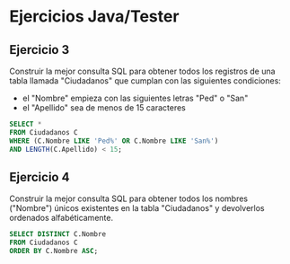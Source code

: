 # Ejercicios Java/Tester  

## Ejercicio 3  
Construir la mejor consulta SQL para obtener todos los registros de una tabla llamada "Ciudadanos" que cumplan con las siguientes condiciones:  
- el "Nombre" empieza con las siguientes letras "Ped" o "San"  
- el "Apellido" sea de menos de 15 caracteres  

``` sql
SELECT *
FROM Ciudadanos C
WHERE (C.Nombre LIKE 'Ped%' OR C.Nombre LIKE 'San%')
AND LENGTH(C.Apellido) < 15;
```

## Ejercicio 4  
Construir la mejor consulta SQL para obtener todos los nombres ("Nombre") únicos existentes en la tabla "Ciudadanos" y devolverlos ordenados alfabéticamente.   

``` sql
SELECT DISTINCT C.Nombre
FROM Ciudadanos C
ORDER BY C.Nombre ASC;
```

